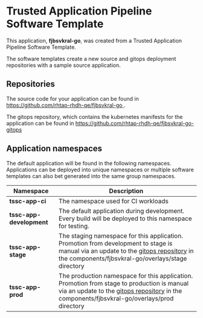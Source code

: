 # Trusted Application Pipeline Software Template

This application, **fjbsvkral-go**, was created from a Trusted Application Pipeline Software Template.

The software templates create a new source and gitops deployment repositories with a sample source application. 

## Repositories

The source code for your application can be found in [https://github.com/rhtap-rhdh-qe/fjbsvkral-go ](https://github.com/rhtap-rhdh-qe/fjbsvkral-go ).
 
The gitops repository, which contains the kubernetes manifests for the application can be found in 
[https://github.com/rhtap-rhdh-qe/fjbsvkral-go-gitops ](https://github.com/rhtap-rhdh-qe/fjbsvkral-go-gitops ) 

## Application namespaces 

The default application will be found in the following namespaces. Applications can be deployed into unique namespaces or multiple software templates can also bet generated into the same group namespaces.  

|  Namespace   |  Description   |  
| -------- | -------- |
| **tssc-app-ci** | The namespace used for CI workloads |
| **tssc-app-development** | The default application during development. Every build will be deployed to this namespace for testing. |
| **tssc-app-stage** | The staging namespace for this application. Promotion from development to stage is manual via an update to the [gitops repository](https://github.com/rhtap-rhdh-qe/fjbsvkral-go-gitops ) in the components/fjbsvkral-go/overlays/stage directory |
| **tssc-app-prod** | The production namespace for this application. Promotion from stage to production is manual via an update to the [gitops repository](https://github.com/rhtap-rhdh-qe/fjbsvkral-go-gitops ) in the components/fjbsvkral-go/overlays/prod directory |